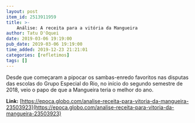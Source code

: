 ```yaml
---
layout: post
item_id: 2513911959
title: >-
    Análise: A receita para a vitória da Mangueira
author: Tatu D'Oquei
date: 2019-03-06 19:19:00
pub_date: 2019-03-06 19:19:00
time_added: 2019-12-23 21:21:01
categories: [refletimos]
tags: []
---
```


Desde que começaram a pipocar os sambas-enredo favoritos nas disputas das escolas do Grupo Especial do Rio, no início do segundo semestre de 2018, veio o papo de que a Mangueira teria o melhor do ano.

**Link:** [https://epoca.globo.com/analise-receita-para-vitoria-da-mangueira-23503923](https://epoca.globo.com/analise-receita-para-vitoria-da-mangueira-23503923)

